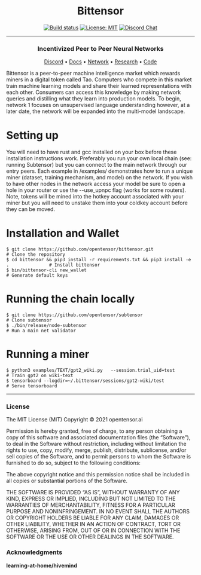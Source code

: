 <div align="center">

# **Bittensor**
[![Build status](https://circleci.com/gh/opentensor/bittensor.svg?style=shield)](https://circleci.com/gh/opentensor/bittensor)
[![License: MIT](https://img.shields.io/badge/License-MIT-yellow.svg)](https://opensource.org/licenses/MIT)
[![Discord Chat](https://img.shields.io/discord/308323056592486420.svg)](https://discord.gg/3rUr6EcvbB)

---

### Incentivized Peer to Peer Neural Networks

[Discord](https://discord.gg/3rUr6EcvbB) • [Docs](https://opentensor.github.io/index.html) • [Network](https://www.bittensor.com/metagraph) • [Research](https://uploads-ssl.webflow.com/5cfe9427d35b15fd0afc4687/5fa940aea6a95b870067cf09_bittensor.pdf) • [Code](https://github.com/opentensor/BitTensor)

</div>

Bittensor is a peer-to-peer machine intelligence market which rewards miners in a digital token called Tao. Computers who compete in this market train machine learning models and share their learned representations with each other. Consumers can access this knowledge by making network queries and distilling what they learn into production models. To begin, network 1 focuses on unsupervised language understanding however, at a later date, the network will be expanded into the multi-model landscape. 

# Setting up

You will need to have rust and gcc installed on your box before these installation instructions work. Preferably you run your own local chain (see: running Subtensor) but you can connect to the main network through our entry peers. Each example in /examples/ demonstrates how to run a unique miner (dataset, training mechanism, and model) on the network. If you wish to have other nodes in the network access your model be sure to open a hole in your router or use the --use_upnpc flag (works for some routers). Note, tokens will be mined into the hotkey account associated with your miner but you will need to unstake them into your coldkey account before they can be moved.

# Installation and Wallet

```
$ git clone https://github.com/opentensor/bittensor.git                             # Clone the repository
$ cd bittensor && pip3 install -r requirements.txt && pip3 install -e .               # Install bittensor
$ bin/bittensor-cli new_wallet                                                      # Generate default keys
```

# Running the chain locally
```
$ git clone https://github.com/opentensor/subtensor                                 # Clone subtensor
$ ./bin/release/node-subtensor                                                      # Run a main net validator
```

# Running a miner
```
$ python3 examples/TEXT/gpt2_wiki.py   --session.trial_uid=test                      # Train gpt2 on wiki-text
$ tensorboard --logdir=~/.bittensor/sessions/gpt2-wiki/test                         # Serve tensorboard
```

---

### License
The MIT License (MIT)
Copyright © 2021 opentensor.ai

Permission is hereby granted, free of charge, to any person obtaining a copy of this software and associated documentation files (the “Software”), to deal in the Software without restriction, including without limitation the rights to use, copy, modify, merge, publish, distribute, sublicense, and/or sell copies of the Software, and to permit persons to whom the Software is furnished to do so, subject to the following conditions:

The above copyright notice and this permission notice shall be included in all copies or substantial portions of the Software.

THE SOFTWARE IS PROVIDED “AS IS”, WITHOUT WARRANTY OF ANY KIND, EXPRESS OR IMPLIED, INCLUDING BUT NOT LIMITED TO THE WARRANTIES OF MERCHANTABILITY, FITNESS FOR A PARTICULAR PURPOSE AND NONINFRINGEMENT. IN NO EVENT SHALL THE AUTHORS OR COPYRIGHT HOLDERS BE LIABLE FOR ANY CLAIM, DAMAGES OR OTHER LIABILITY, WHETHER IN AN ACTION OF CONTRACT, TORT OR OTHERWISE, ARISING FROM, OUT OF OR IN CONNECTION WITH THE SOFTWARE OR THE USE OR OTHER DEALINGS IN THE SOFTWARE.


### Acknowledgments
**learning-at-home/hivemind**
